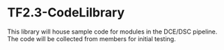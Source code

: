 # TF2.3-CodeLilbrary
This library will house sample code for modules in the DCE/DSC pipeline. The code will be collected from members for initial testing. 
